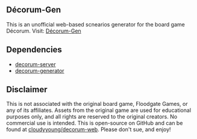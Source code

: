 ## Décorum-Gen
This is an unofficial web-based scnearios generator for the board game Décorum.
Visit: [Décorum-Gen](https://decorum-web.onrender.com/)

## Dependencies
- [decorum-server](https://github.com/cloudyyoung/decorum-server)
- [decorum-generator](https://github.com/cloudyyoung/decorum-generator)

## Disclaimer
This is not associated with the original board game, Floodgate Games, or any of its affiliates.
Assets from the original game are used for educational purposes only, and all rights are reserved to the original creators.
No commercial use is intended.
This is open-source on GitHub and can be found at <a className="underline" href="https://github.com/cloudyyoung/decorum-web" target="_blank" rel="noreferrer">cloudyyoung/decorum-web</a>.
Please don't sue, and enjoy!

